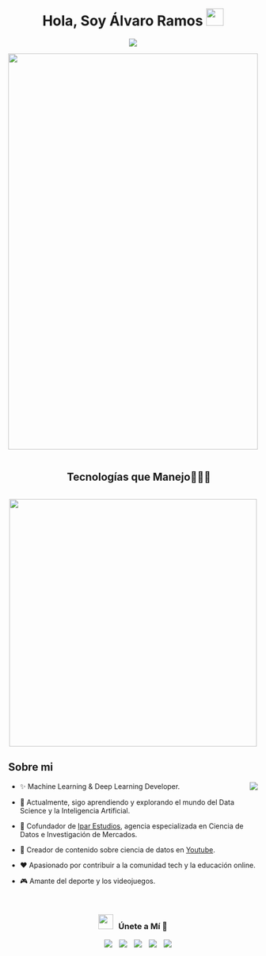 <h1 align="center"><b>Hola, Soy Álvaro Ramos </b><img src="https://media.giphy.com/media/hvRJCLFzcasrR4ia7z/giphy.gif" width="35"></h1>
<!-- Move Textt -->
<p align="center">
  <a href="https://github.com/DenverCoder1/readme-typing-svg"><img src="https://readme-typing-svg.herokuapp.com?font=Time+New+Roman&color=cyan&size=25&center=true&vCenter=true&width=600&height=100&lines=Científico+de+Datos,;Creador+de+Contenido+en+Youtube,;Autodidacta+y+Desarrollador,;"></a>
</p>

<!-- Main Banner -->
<div style="width: 100%; overflow: hidden; height: 800px;">
  <img src="https://yt3.googleusercontent.com/eXoTifXiYyYTpa59rg-e2QotMM2Dm7L2zwHLGCsmNeUV1rkxdDk3Og-46UDSJ0bF0Xj48Nrb=w1707-fcrop64=1,00005a57ffffa5a8-k-c0xffffffff-no-nd-rj" 
       style="width: auto; height: 100%; margin-left: -50%; position: relative; left: 50%;">
</div>

<!--h1 without bottom border-->
<div id="user-content-toc">
  <ul align="center">
    <summary><h2 style="display: inline-block">Tecnologías que Manejo👨🏻‍💻</h2></summary>
  </ul>
</div>

<!--tech stack icons-->     
<p align="center">
  <img width="500px"  src="https://skillicons.dev/icons?i=py,git,vscode,docker,aws,linux,azure,django,mongo,mysql,c,html,css,react,nodejs,figma&perline=10"  />
</p>

## Sobre mi

<!--Start Intro-->
<a target="_blank" align="center">
<img  align="right"  src="https://github-readme-stats.anuraghazra1.vercel.app/api/top-langs/?username=alvaroramosx&theme=dark&hide_border=false&no-bg=true&no-frame=true&langs_count=5"/></a>

- ✨ Machine Learning & Deep Learning Developer.
  
- 🌱 Actualmente, sigo aprendiendo y explorando el mundo del Data Science y la Inteligencia Artificial.
  
- 💼 Cofundador de [Ipar Estudios](https://iparestudios.com/), agencia especializada en Ciencia de Datos e Investigación de Mercados.
  
- 🎥 Creador de contenido sobre ciencia de datos en [Youtube](https://www.youtube.com/@alvaroramosx).
  
- ❤ Apasionado por contribuir a la comunidad tech y la educación online.
  
- 🎮 Amante del deporte y los videojuegos.
<!--End Intro-->

</br>
<h3 align="center" > <img src="https://media.giphy.com/media/iY8CRBdQXODJSCERIr/giphy.gif" width="30" height="30" style="margin-right: 10px;">Únete a Mí 🤝 </h3>

<p align="center">

 <div align="center"  class="icons-social" style="margin-left: 10px;">
        <a style="margin-left: 10px;"  target="_blank" href="https://www.linkedin.com/in/saurabhmchavan/](https://www.linkedin.com/in/%C3%A1lvaro-ramos-hern%C3%A1ndez-6618111a9/">
			<img src="https://img.icons8.com/doodle/40/000000/linkedin--v2.png"></a>
        <a style="margin-left: 10px;" target="_blank" href="https://github.com/100rabhcsmc](https://github.com/alvaroramosx/alvaroramosx/">
		<img src="https://img.icons8.com/doodle/40/000000/github--v1.png"></a>
        <a style="margin-left: 10px;" target="_blank" href="https://instagram.com/alvaroramos.io">
			<img src="https://img.icons8.com/doodle/40/000000/instagram-new--v2.png"></a>
		<a style="margin-left: 10px;" target="_blank" href="https://twitter.com/alvaroramosxx">
			<img src="https://img.icons8.com/doodle/1x/twitter-squared--v2.png" ></a>
		<a style="margin-left: 10px;" target="_blank" href="https://www.youtube.com/@alvaroramosx">
				<img src="https://img.icons8.com/doodle/1x/youtube--v2.png" ></a>
      </div>

</p>


